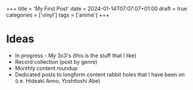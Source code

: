 +++
title = 'My First Post'
date = 2024-01-14T07:07:07+01:00
draft = true
categories = ['vinyl']
tags = ['anime']
+++


# Ideas

 - In progress - My 3x3's (this is the stuff that I like)
 - Record collection (post by genre)
 - Monthly content roundup
 - Dedicated posts to longform content rabbit holes that I have been on (i.e. Hideaki Anno, Yoshitoshi Abe)

